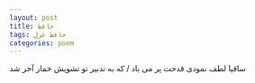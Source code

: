 ```yaml
---
layout: post
title: حافظ
tags: حافظ غزل
categories: poem
---
```


ساقیا لطف نمودی قدحت پر می باد / که به تدبیر تو تشویش خمار آخر شد